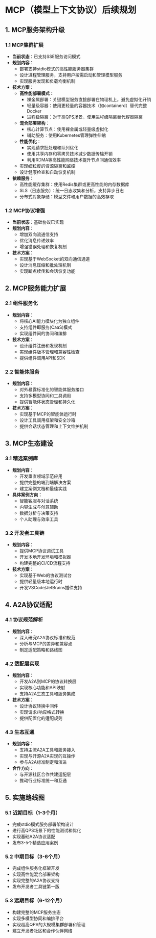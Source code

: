 # MCP（模型上下文协议）后续规划

## 1. MCP服务架构升级

### 1.1 MCP集群扩展
- **当前状态**：已支持SSE服务访问模式
- **规划内容**：
  - 部署支持stdio模式的高性能服务器集群
  - 设计进程管理服务，支持用户按需启动和管理模型服务
  - 实现服务发现和负载均衡机制
- **技术方案**：
  - **高性能部署模式**：
    - 裸金属部署：关键模型服务直接部署在物理机上，避免虚拟化开销
    - 轻量级容器：使用更轻量的容器技术（如containerd）替代完整Docker
    - 进程级隔离：对于高QPS场景，使用进程级隔离替代容器隔离
  - **混合部署架构**：
    - 核心计算节点：使用裸金属或轻量级虚拟化
    - 辅助服务：使用Kubernetes管理弹性伸缩
  - **性能优化**：
    - 实现请求批处理和队列优化
    - 使用共享内存和零拷贝技术减少数据传输开销
    - 利用RDMA等高性能网络技术提升节点间通信效率
  - 实现细粒度的资源隔离和监控
  - 设计健康检查和自动恢复机制
- **依赖服务**：
  - 高性能缓存集群：使用Redis集群或更高性能的内存数据库
  - SLS（日志服务）：统一日志收集和分析，支持异步日志
  - 分布式对象存储：模型文件和用户数据的高效存取

### 1.2 MCP协议增强
- **当前状态**：基础协议已实现
- **规划内容**：
  - 增加双向流通信支持
  - 优化消息传递效率
  - 增强错误处理和恢复机制
- **技术方案**：
  - 实现基于WebSocket的双向通信通道
  - 设计消息压缩和批处理机制
  - 实现断点续传和会话恢复功能

## 2. MCP服务能力扩展

### 2.1 组件服务化
- **规划内容**：
  - 将核心AI能力模块化为独立组件
  - 支持组件即服务(CaaS)模式
  - 实现组件间的协同和编排
- **技术方案**：
  - 设计组件注册和发现机制
  - 实现组件版本管理和兼容性检查
  - 提供组件调用API和SDK

### 2.2 智能体服务
- **规划内容**：
  - 对外暴露标准化的智能体服务接口
  - 支持多模型协同和工具调用
  - 提供智能体状态管理和持久化
- **技术方案**：
  - 实现基于MCP的智能体运行时
  - 设计工具调用框架和安全沙箱
  - 提供会话状态管理和上下文维护机制

## 3. MCP生态建设

### 3.1 精选案例库
- **规划内容**：
  - 开发垂直领域示范应用
  - 提供完整的端到端解决方案
  - 建立案例文档和最佳实践
- **具体案例方向**：
  - 智能客服与对话系统
  - 内容生成与创意辅助
  - 数据分析与决策支持
  - 个人助理与效率工具

### 3.2 开发者工具链
- **规划内容**：
  - 提供MCP协议调试工具
  - 开发本地开发环境和模拟器
  - 构建完整的CI/CD流程支持
- **技术方案**：
  - 实现基于Web的协议测试台
  - 提供轻量级本地运行时
  - 开发VSCode/JetBrains插件支持

## 4. A2A协议适配

### 4.1 协议规范解析
- **规划内容**：
  - 深入研究A2A协议标准和规范
  - 分析与MCP的差异和兼容点
  - 制定适配策略和路线图

### 4.2 适配层实现
- **规划内容**：
  - 开发A2A到MCP的协议转换层
  - 实现核心功能和API映射
  - 支持A2A生态工具和服务集成
- **技术方案**：
  - 设计协议转换中间件
  - 实现请求/响应格式转换
  - 提供配置化的适配规则

### 4.3 生态互通
- **规划内容**：
  - 支持主流A2A工具和服务接入
  - 实现与开源A2A实现的互操作
  - 参与A2A标准制定和演进
- **合作方向**：
  - 与开源社区合作共建适配层
  - 推动行业标准统一和互通

## 5. 实施路线图

### 5.1 近期目标（1-3个月）
- 完成stdio模式服务部署架构设计
- 进行高QPS场景下的性能测试和优化
- 实现基础A2A协议适配
- 发布3-5个精选应用案例

### 5.2 中期目标（3-6个月）
- 完成组件服务化框架开发
- 实现高性能混合部署架构
- 实现完整的A2A协议支持
- 发布开发者工具链第一版

### 5.3 远期目标（6-12个月）
- 构建完整的MCP服务生态
- 实现多模型协同和编排平台
- 实现超高QPS的大规模集群部署和管理
- 建立开发者社区和合作伙伴网络